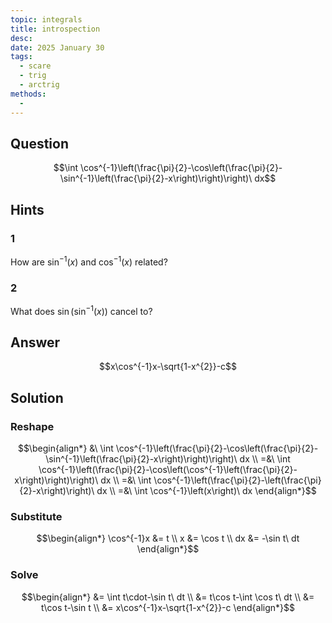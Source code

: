 ```yaml
---
topic: integrals
title: introspection
desc: 
date: 2025 January 30
tags:
  - scare
  - trig
  - arctrig
methods:
  - 
---
```



## Question
```math
\int \cos^{-1}\left(\frac{\pi}{2}-\cos\left(\frac{\pi}{2}-\sin^{-1}\left(\frac{\pi}{2}-x\right)\right)\right)\ dx
```


## Hints

### 1
How are $\sin^{-1}(x)$ and $\cos^{-1}(x)$ related?

### 2
What does $\sin\left( \sin^{-1}(x) \right)$ cancel to?


## Answer
```math
x\cos^{-1}x-\sqrt{1-x^{2}}-c
```


## Solution

### Reshape
```math
\begin{align*}
  &\ \int \cos^{-1}\left(\frac{\pi}{2}-\cos\left(\frac{\pi}{2}-\sin^{-1}\left(\frac{\pi}{2}-x\right)\right)\right)\ dx
  \\ =&\ \int \cos^{-1}\left(\frac{\pi}{2}-\cos\left(\cos^{-1}\left(\frac{\pi}{2}-x\right)\right)\right)\ dx
  \\ =&\ \int \cos^{-1}\left(\frac{\pi}{2}-\left(\frac{\pi}{2}-x\right)\right)\ dx
  \\ =&\ \int \cos^{-1}\left(x\right)\ dx
\end{align*}
```

### Substitute
```math
\begin{align*}
  \cos^{-1}x &= t
  \\ x &= \cos t
  \\ dx &= -\sin t\ dt
\end{align*}
```

### Solve
```math
\begin{align*}
  &= \int t\cdot-\sin t\ dt
  \\ &= t\cos t-\int \cos t\ dt
  \\ &= t\cos t-\sin t
  \\ &= x\cos^{-1}x-\sqrt{1-x^{2}}-c
\end{align*}
```
